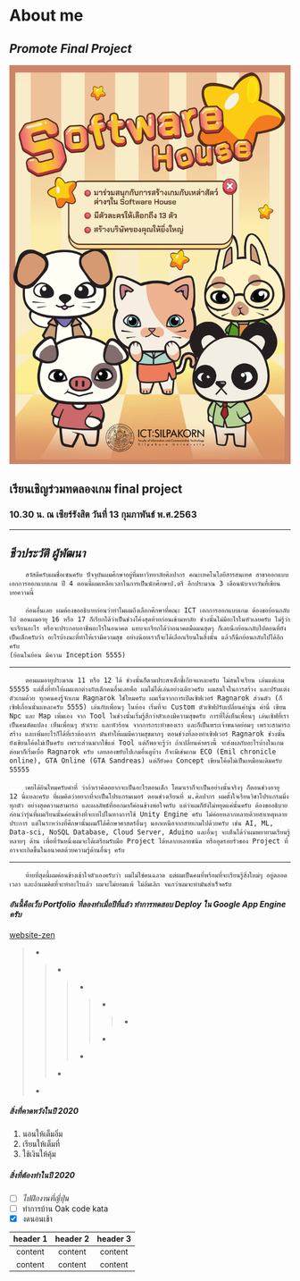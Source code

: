 # About me
## *Promote Final Project*
![Image](Poster.jpg)
        
## เรียนเชิญร่วมทดลองเกม final project
### 10.30 น. ณ เซียร์รังสิต วันที่ 13 กุมภาพันธ์ พ.ศ.2563
  
---
  
## *ชีวประวัติ ผู้พัฒนา*
        สวัสดีครับผมชื่อเซนครับ ปัจจุบันผมศึกษาอยู่ที่มหาวิทยาลัยศิลปากร คณะเทคโนโลยีสารสนเทศ สาขาออกแบบ เอกการออกแบบเกม ปี 4 ตอนนี้ผมเหลือเวลาในการเป็นนักศึกษาป.ตรี อีกประมาณ 3 เดือนนับจากวันที่เขียนบทความนี้

        ก่อนอื่นเลย ผมต้องขออธิบายก่อนว่าทำไมผมถึงเลือกศีกษาที่คณะ ICT เอกการออกแบบเกม ต้องขอย้อนกลับไป ตอนผมอายุ 16 หรือ 17 ก็เรียกได้ว่าเป็นช่วงโค้งสุดท้ายก่อนเข้ามหาลัย ช่วงนั้นไม่มีอะไรในหัวเลยครับ ไม่รู้ว่าจะเรียนอะไร หรือจะประกอบอาชีพอะไรในอนาคต แทบจะเรียกได้ว่าอนาคตมืดมนสุดๆ ก็เลยนึกย้อนกลับไปตอนที่ยังเป็นเด็กครับว่า อะไรบ้างนะที่ทำให้เรามีความสุข อย่างน้อยเราก็จะได้เลือกเรียนในสิ่งนั้น แล้วก็นึกย้อนกลับไปได้อีกครับ
    (ย้อนในย้อน มีความ Inception 5555)
---
        ตอนผมอายุประมาณ 11 หรือ 12 ได้ ช่วงนั้นก็ตามประสาเด็กขี้เกียจแหละครับ ไม่สนใจเรียน เล่นแต่เกม 55555 แต่สื่งที่ทำให้ผมแตกต่างกับเด็กคนอื่นเลยคือ ผมไม่ได้เล่นอย่างเดียวครับ ผมสนใจในการสร้าง และปรับแต่งตัวเกมด้วย ทุกคนคงรู้จักเกม Ragnarok ใช่ไหมครับ ผมเริ่มจากการเปิดเซิฟเวอร์ Ragnarok ส่วนตัว (ก็เซิฟเถื่อนนั่นแหละครับ 5555) เล่นกับเพื่อนๆ ในห้อง เริ่มที่จะ Custom ตัวเซิฟปรับเปลี่ยนค่านู่น ค่านี่ เขียน Npc และ Map เพิ่มเอง จาก Tool ในช่วงนั้นเริ่มรู้สึกว่าตัวเองมีความสุขครับ การที่ได้เห็นเพื่อนๆ เล่นเซิฟที่เราเป็นคนดัดแปลง เห็นเพื่อนๆ หัวเราะ และหัวร้อน จากการกระทำของเรา และก็เป็นพระเจ้าขนาดย่อมๆ เพราะสามารถสร้าง และเพิ่มอะไรก็ได้ที่เราต้องการ มันทำให้ผมมีความสุขมากๆ ตอนช่วงที่ลองทำเซิฟเวอร์ Ragnarok ช่วงนั้นยังเขียนโค้ดไม่เป็นครับ เพราะส่วนมากใช้แต่ Tool แต่ก็พอจะรู้ว่า ถ้าเปลี่ยนค่าตรงนี้ จะส่งผลกับอะไรบ้างในเกม ต่อมาก็เริ่มเบื่อ Ragnarok ครับ เลยลองขยับไปเกมอื่นดูบ้าง ก็จะมีเช่นเกม ECO (Emil chronicle online), GTA Online (GTA Sandreas) แต่ก็ยังคง Concept เขียนโค้ดไม่เป็นเหมือนเดิมครับ 55555

        เคยได้ยินไหมครับคำที่ ว่าถ้าเราคิดอยากจะเป็นอะไรตอนเด็ก โตมาเราก็จะเป็นอย่างนั้นจริงๆ ก็ตอนช่วงอายุ 12 นี่แหละครับ ที่ผมคิดว่าอยากที่จะเป็นโปรแกรมเมอร์ ตอนช่วงเรียนที่ ม.ศิลปากร ผมตั้งใจเรียนวิชาโปรแกรมมิ่งทุกตัว อย่างสุดความสามารถ และผลลัพธ์ที่ออกมาก็ค่อนข้างพอใจครับ แต่ว่าผมก็ยังไม่หยุดแค่นั้นครับ ต้องขออธิบายก่อนว่ารุ่นที่ผมเรียนนั้นค่อนข้างที่จะเทไปในทางการใช้ Unity Engine ครับ ไม่ค่อยหลากหลายด้วยสาเหตุหลายประการ แต่ในระหว่างที่ศึกษานั้นผมก็ได้ศึกษาศาสตร์อื่นๆ นอกเหนือจากสายเกมไปด้วยครับ เช่น AI, ML, Data-sci, NoSQL Database, Cloud Server, Aduino และอื่นๆ จะเห็นได้ว่าผมพยายามเรียนรู้หลายๆ ด้าน เพื่อที่วันหนึ่งผมจะได้เตรียมรับมือ Project ได้หลากหลายชนิด หรืออุดรอยรั่วของ Project ที่อาจจะเกิดขึ้นในอนาคตด้วยความรู้ด้านอื่นๆ ครับ
---
        ท้ายที่สุดนี้ผมค่อนข้างเข้าใจตัวเองครับว่า ผมไม่ใช่คนฉลาด แต่ผมเป็นคนที่พร้อมที่จะเรียนรู้สิ่งใหม่ๆ อยู่ตลอดเวลา และถ้าผมคิดที่จะทำอะไรแล้ว ผมจะไม่ยอมแพ้ ไม่ล้มเลิก จนกว่าผมจะทำมันสำเร็จครับ
  
  
#### *อันนี้คือเว็บ Portfolio ที่ลองทำเมื่อปีที่แล้ว ทำการทดสอบ Deploy ใน Google App Engine ครับ*
[website-zen](http://www.website-zen.appspot.com/)  
<!-- *test*  
**test**  
***test***  
_test_  
__test__  
___test___   -->
> -
>> -
>>> -
>>>> -
>>>>> -
>>>> -
>>> - 
>> - 
> -
##### สิ่งที่คาดหวังในปี 2020
1. นอนให้เต็มอิ่ม
2. เรียนให้เต็มที่
3. ใช้เงินให้คุ้ม

##### สิ่งที่ต้องทำในปี 2020
- [ ] _ไปฝึกงานที่ญี่ปุ่น_  
- [ ] ทำการบ้าน Oak code kata  
- [X] งดนอนเช้า

<!-- - content
- content
- content  
    - child
        - child
            - child -->

| header 1 | header 2 | header 3 |
| :-:|:-: |:-: |
| content | content | content |
| content | content | content |